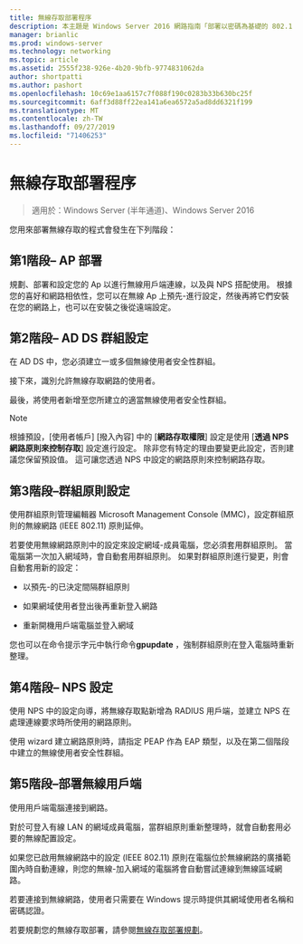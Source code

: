 ```yaml
---
title: 無線存取部署程序
description: 本主題是 Windows Server 2016 網路指南「部署以密碼為基礎的 802.1 X 驗證無線存取」的一部分
manager: brianlic
ms.prod: windows-server
ms.technology: networking
ms.topic: article
ms.assetid: 2555f238-926e-4b20-9bfb-9774831062da
author: shortpatti
ms.author: pashort
ms.openlocfilehash: 10c69e1aa6157c7f088f190c0283b33b630bc25f
ms.sourcegitcommit: 6aff3d88ff22ea141a6ea6572a5ad8dd6321f199
ms.translationtype: MT
ms.contentlocale: zh-TW
ms.lasthandoff: 09/27/2019
ms.locfileid: "71406253"
---
```

# <a name="wireless-access-deployment-process"></a>無線存取部署程序

>適用於：Windows Server (半年通道)、Windows Server 2016

您用來部署無線存取的程式會發生在下列階段：

## <a name="stage-1--ap-deployment"></a>第1階段– AP 部署

規劃、部署和設定您的 Ap 以進行無線用戶端連線，以及與 NPS 搭配使用。 根據您的喜好和網路相依性，您可以在無線 Ap 上預先\-進行設定，然後再將它們安裝在您的網路上，也可以在安裝之後從遠端設定。

## <a name="stage-2--adds-group-configuration"></a>第2階段– AD DS 群組設定

在 AD DS 中，您必須建立一或多個無線使用者安全性群組。

接下來，識別允許無線存取網路的使用者。

最後，將使用者新增至您所建立的適當無線使用者安全性群組。

>[!NOTE]
>根據預設，[使用者帳戶] [撥入內容] 中的 [**網路存取權限**] 設定是使用 [**透過 NPS 網路原則來控制存取**] 設定進行設定。 除非您有特定的理由要變更此設定，否則建議您保留預設值。 這可讓您透過 NPS 中設定的網路原則來控制網路存取。

## <a name="stage-3--group-policy-configuration"></a>第3階段–群組原則設定

使用群組原則管理編輯器 Microsoft Management Console \(MMC\)，設定群組原則的無線網路 \(IEEE 802.11\) 原則延伸。

若要使用無線網路原則中的設定來設定網域\-成員電腦，您必須套用群組原則。 當電腦第一次加入網域時，會自動套用群組原則。 如果對群組原則進行變更，則會自動套用新的設定：

- 以預先\-的已決定間隔群組原則

- 如果網域使用者登出後再重新登入網路

- 重新開機用戶端電腦並登入網域

您也可以在命令提示字元中執行命令**gpupdate** ，強制群組原則在登入電腦時重新整理。

## <a name="stage-4--nps-configuration"></a>第4階段– NPS 設定

使用 NPS 中的設定向導，將無線存取點新增為 RADIUS 用戶端，並建立 NPS 在處理連線要求時所使用的網路原則。

使用 wizard 建立網路原則時，請指定 PEAP 作為 EAP 類型，以及在第二個階段中建立的無線使用者安全性群組。

## <a name="stage-5--deploy-wireless-clients"></a>第5階段–部署無線用戶端

使用用戶端電腦連接到網路。

對於可登入有線 LAN 的網域成員電腦，當群組原則重新整理時，就會自動套用必要的無線配置設定。

如果您已啟用無線網路中的設定 \(IEEE 802.11\) 原則在電腦位於無線網路的廣播範圍內時自動連線，則您的無線\-加入網域的電腦將會自動嘗試連線到無線區域網路。

若要連接到無線網路，使用者只需要在 Windows 提示時提供其網域使用者名稱和密碼認證。

若要規劃您的無線存取部署，請參閱[無線存取部署規劃](d-wireless-access-planning.md)。
